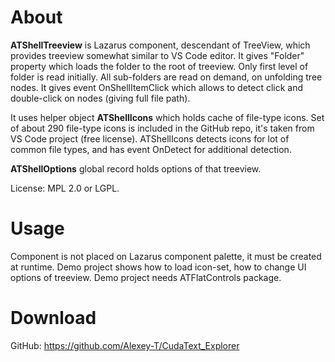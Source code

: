 # About

**ATShellTreeview** is Lazarus component, descendant of TreeView, which provides treeview somewhat similar to VS Code editor. It gives "Folder" property which loads the folder to the root of treeview. Only first level of folder is read initially. All sub-folders are read on demand, on unfolding tree nodes.
It gives event OnShellItemClick which allows to detect click and double-click on nodes (giving full file path).

It uses helper object **ATShellIcons** which holds cache of file-type icons. Set of about 290 file-type icons is included in the GitHub repo, it's taken from VS Code project (free license). ATShellIcons detects icons for lot of common file types, and has event OnDetect for additional detection.

**ATShellOptions** global record holds options of that treeview.

License: MPL 2.0 or LGPL.

# Usage

Component is not placed on Lazarus component palette, it must be created at runtime.
Demo project shows how to load icon-set, how to change UI options of treeview.
Demo project needs ATFlatControls package.

# Download

GitHub: https://github.com/Alexey-T/CudaText_Explorer
